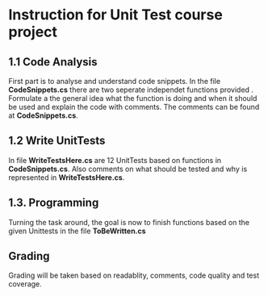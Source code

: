 # Instruction for Unit Test course project

## 1.1 Code Analysis
First part is to analyse and understand code snippets. In the file **CodeSnippets.cs** there are two seperate independet functions provided . 
Formulate a the general idea what the function is doing and when it should be used and explain the code with comments. The comments can be found at **CodeSnippets.cs**.


## 1.2 Write UnitTests
In file **WriteTestsHere.cs** are 12 UnitTests based on functions in **CodeSnippets.cs**.
Also comments on what should be tested and why is represented in **WriteTestsHere.cs**.

## 1.3. Programming
Turning the task around, the goal is now to finish functions based on the given Unittests in the file **ToBeWritten.cs**

## Grading
Grading will be taken based on readablity, comments, code quality and test coverage. 
